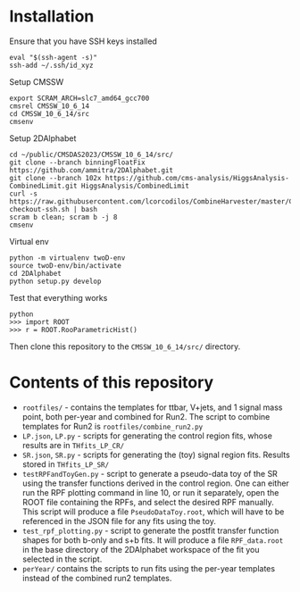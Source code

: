 # Installation
Ensure that you have SSH keys installed
```
eval "$(ssh-agent -s)"
ssh-add ~/.ssh/id_xyz
```
Setup CMSSW
```
export SCRAM_ARCH=slc7_amd64_gcc700
cmsrel CMSSW_10_6_14
cd CMSSW_10_6_14/src
cmsenv
```
Setup 2DAlphabet
```
cd ~/public/CMSDAS2023/CMSSW_10_6_14/src/
git clone --branch binningFloatFix https://github.com/ammitra/2DAlphabet.git
git clone --branch 102x https://github.com/cms-analysis/HiggsAnalysis-CombinedLimit.git HiggsAnalysis/CombinedLimit
curl -s https://raw.githubusercontent.com/lcorcodilos/CombineHarvester/master/CombineTools/scripts/sparse-checkout-ssh.sh | bash
scram b clean; scram b -j 8
cmsenv
```
Virtual env
```
python -m virtualenv twoD-env
source twoD-env/bin/activate
cd 2DAlphabet
python setup.py develop
```
Test that everything works
```
python
>>> import ROOT
>>> r = ROOT.RooParametricHist()
```
Then clone this repository to the `CMSSW_10_6_14/src/` directory. 

# Contents of this repository
* `rootfiles/` - contains the templates for ttbar, V+jets, and 1 signal mass point, both per-year and combined for Run2. The script to combine templates for Run2 is `rootfiles/combine_run2.py`
* `LP.json`, `LP.py` - scripts for generating the control region fits, whose results are in `THfits_LP_CR/`
* `SR.json`, `SR.py` - scripts for generating the (toy) signal region fits. Results stored in `THfits_LP_SR/`
* `testRPFandToyGen.py` - script to generate a pseudo-data toy of the SR using the transfer functions derived in the control region. One can either run the RPF plotting command in line 10, or run it separately, open the ROOT file containing the RPFs, and select the desired RPF manually. This script will produce a file `PseudoDataToy.root`, which will have to be referenced in the JSON file for any fits using the toy. 
* `test_rpf_plotting.py` - script to generate the postfit transfer function shapes for both b-only and s+b fits. It will produce a file `RPF_data.root` in the base directory of the 2DAlphabet workspace of the fit you selected in the script. 
* `perYear/` contains the scripts to run fits using the per-year templates instead of the combined run2 templates. 

